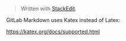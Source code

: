 


> Written with [StackEdit](https://stackedit.io/).

GitLab Markdown uses Katex instead of Latex:

https://katex.org/docs/supported.html


<!--stackedit_data:
eyJoaXN0b3J5IjpbMTQ5MjUyMDc0NF19
-->